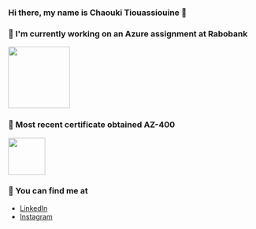 ### Hi there, my name is Chaouki Tiouassiouine 👋

### 👷 I'm currently working on an Azure assignment at Rabobank 
<img src="https://werkenbijopencirclesolutions.nl/wp-content/uploads/2018/06/rabobank-logo.png" width = "125" />

### 🌱 Most recent certificate obtained AZ-400
<img src="https://docs.microsoft.com/en-us/media/learn/certification/badges/microsoft-certified-expert-badge.svg" width = "75"/>

### 🔭 You can find me at

- [LinkedIn](https://www.linkedin.com/in/chaouki-tiouassiouine/)
- [Instagram](https://www.instagram.com/chaouki.t/)



